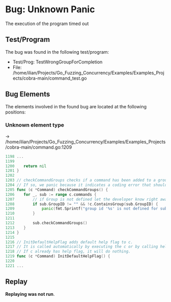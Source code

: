 # Bug: Unknown Panic

The execution of the program timed out

## Test/Program
The bug was found in the following test/program:

- Test/Prog: TestWrongGroupForCompletion
- File: /home/ilian/Projects/Go_Fuzzing_Concurrency/Examples/Examples_Projects/cobra-main/command_test.go

## Bug Elements
The elements involved in the found bug are located at the following positions:

###  Unknown element type
-> /home/ilian/Projects/Go_Fuzzing_Concurrency/Examples/Examples_Projects/cobra-main/command.go:1209
```go
1198 ...
1199 
1200 	return nil
1201 }
1202 
1203 // checkCommandGroups checks if a command has been added to a group that does not exists.
1204 // If so, we panic because it indicates a coding error that should be corrected.
1205 func (c *Command) checkCommandGroups() {
1206 	for _, sub := range c.commands {
1207 		// if Group is not defined let the developer know right away
1208 		if sub.GroupID != "" && !c.ContainsGroup(sub.GroupID) {
1209 			panic(fmt.Sprintf("group id '%s' is not defined for subcommand '%s'", sub.GroupID, sub.CommandPath()))           // <-------
1210 		}
1211 
1212 		sub.checkCommandGroups()
1213 	}
1214 }
1215 
1216 // InitDefaultHelpFlag adds default help flag to c.
1217 // It is called automatically by executing the c or by calling help and usage.
1218 // If c already has help flag, it will do nothing.
1219 func (c *Command) InitDefaultHelpFlag() {
1220 
1221 ...
```


## Replay
**Replaying was not run**.

